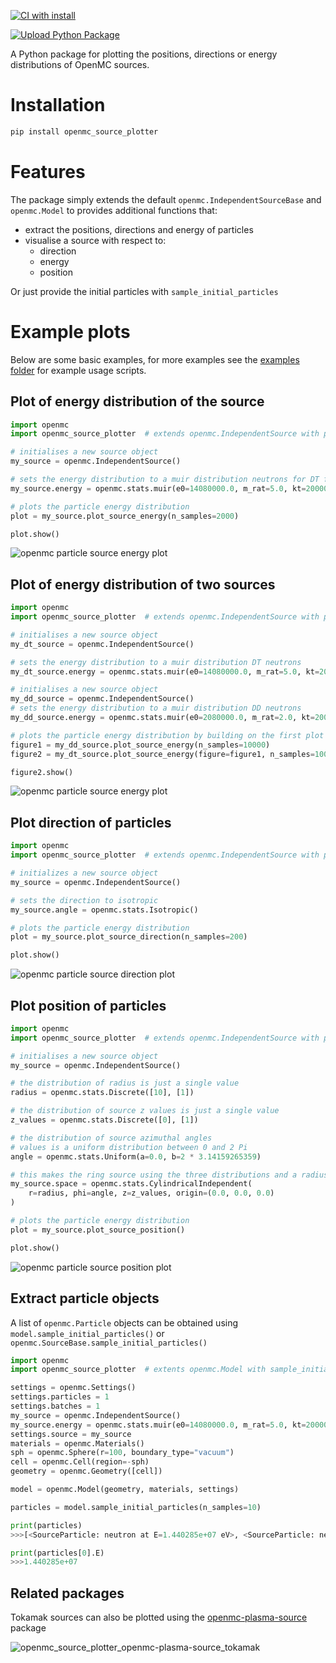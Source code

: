 [![CI with install](https://github.com/fusion-energy/openmc_source_plotter/actions/workflows/ci_with_install.yml/badge.svg?branch=main)](https://github.com/fusion-energy/openmc_source_plotter/actions/workflows/ci_with_install.yml)

[![Upload Python Package](https://github.com/fusion-energy/openmc_source_plotter/actions/workflows/python-publish.yml/badge.svg)](https://github.com/fusion-energy/openmc_source_plotter/actions/workflows/python-publish.yml)

A Python package for plotting the positions, directions or energy distributions of OpenMC sources.

# Installation

```bash
pip install openmc_source_plotter
```

# Features

The package simply extends the default ```openmc.IndependentSourceBase``` and ```openmc.Model``` to provides additional functions that:

- extract the positions, directions and energy of particles
- visualise a source with respect to:
  - direction
  - energy
  - position

Or just provide the initial particles with ```sample_initial_particles```

# Example plots

Below are some basic examples, for more examples see the [examples folder](https://github.com/fusion-energy/openmc_source_plotter/tree/main/examples) for example usage scripts.


## Plot of energy distribution of the source

```python
import openmc
import openmc_source_plotter  # extends openmc.IndependentSource with plotting functions

# initialises a new source object
my_source = openmc.IndependentSource()

# sets the energy distribution to a muir distribution neutrons for DT fusion neutrons
my_source.energy = openmc.stats.muir(e0=14080000.0, m_rat=5.0, kt=20000.0)

# plots the particle energy distribution
plot = my_source.plot_source_energy(n_samples=2000)

plot.show()
```

![openmc particle source energy plot](https://user-images.githubusercontent.com/8583900/143615694-a3578115-f8a2-4971-bf26-458177b4f113.png)

## Plot of energy distribution of two sources

```python
import openmc
import openmc_source_plotter  # extends openmc.IndependentSource with plotting functions

# initialises a new source object
my_dt_source = openmc.IndependentSource()

# sets the energy distribution to a muir distribution DT neutrons
my_dt_source.energy = openmc.stats.muir(e0=14080000.0, m_rat=5.0, kt=20000.0)

# initialises a new source object
my_dd_source = openmc.IndependentSource()
# sets the energy distribution to a muir distribution DD neutrons
my_dd_source.energy = openmc.stats.muir(e0=2080000.0, m_rat=2.0, kt=20000.0)

# plots the particle energy distribution by building on the first plot
figure1 = my_dd_source.plot_source_energy(n_samples=10000)
figure2 = my_dt_source.plot_source_energy(figure=figure1, n_samples=10000)

figure2.show()
```

![openmc particle source energy plot](https://user-images.githubusercontent.com/8583900/151376414-fb1555eb-61d1-4c82-bc4d-a05f62819c5d.png)

## Plot direction of particles

```python
import openmc
import openmc_source_plotter  # extends openmc.IndependentSource with plotting functions

# initializes a new source object
my_source = openmc.IndependentSource()

# sets the direction to isotropic
my_source.angle = openmc.stats.Isotropic()

# plots the particle energy distribution
plot = my_source.plot_source_direction(n_samples=200)

plot.show()
```

![openmc particle source direction plot](https://user-images.githubusercontent.com/8583900/143615706-3b3a8467-0233-42d6-a66c-d536c80a01d8.png)


<!-- ## Plot gamma spectrum of particles

```python
import openmc
import openmc_source_plotter  # adds plot_gamma_emission plot to materials


openmc.config["chain_file"] = "chain-endf.xml"

my_material = openmc.Material()
my_material.add_nuclide("Xe135", 1e-12)
my_material.add_nuclide("U235", 1)
my_material.add_nuclide("U238", 1)
my_material.add_nuclide("Co60", 1e-9)
my_material.volume = 1  # must be set so number of atoms can be found

# adds labels to the most active 3 gamma energies
plt = my_material.plot_gamma_emission(label_top=3)
plt.xscale("log")  # modify axis from default settings
plt.savefig("gamma_spec.png")
```

![openmc gamma spectrum](https://user-images.githubusercontent.com/8583900/228280129-b8160e18-9ca9-4b20-a4e1-d2948908daf6.png) -->

## Plot position of particles

```python
import openmc
import openmc_source_plotter  # extends openmc.IndependentSource with plotting functions

# initialises a new source object
my_source = openmc.IndependentSource()

# the distribution of radius is just a single value
radius = openmc.stats.Discrete([10], [1])

# the distribution of source z values is just a single value
z_values = openmc.stats.Discrete([0], [1])

# the distribution of source azimuthal angles
# values is a uniform distribution between 0 and 2 Pi
angle = openmc.stats.Uniform(a=0.0, b=2 * 3.14159265359)

# this makes the ring source using the three distributions and a radius
my_source.space = openmc.stats.CylindricalIndependent(
    r=radius, phi=angle, z=z_values, origin=(0.0, 0.0, 0.0)
)

# plots the particle energy distribution
plot = my_source.plot_source_position()

plot.show()
```


![openmc particle source position plot](https://user-images.githubusercontent.com/8583900/179424915-bee56a87-6214-46ef-8625-92b8f4cbd1b3.png)


## Extract particle objects

A list of ```openmc.Particle``` objects can be obtained using ```model.sample_initial_particles()``` or ```openmc.SourceBase.sample_initial_particles()```

```python
import openmc
import openmc_source_plotter  # extents openmc.Model with sample_initial_particles method

settings = openmc.Settings()
settings.particles = 1
settings.batches = 1
my_source = openmc.IndependentSource()
my_source.energy = openmc.stats.muir(e0=14080000.0, m_rat=5.0, kt=20000.0)
settings.source = my_source
materials = openmc.Materials()
sph = openmc.Sphere(r=100, boundary_type="vacuum")
cell = openmc.Cell(region=-sph)
geometry = openmc.Geometry([cell])

model = openmc.Model(geometry, materials, settings)

particles = model.sample_initial_particles(n_samples=10)

print(particles)
>>>[<SourceParticle: neutron at E=1.440285e+07 eV>, <SourceParticle: neutron at E=1.397691e+07 eV>, <SourceParticle: neutron at E=1.393681e+07 eV>, <SourceParticle: neutron at E=1.470896e+07 eV>, <SourceParticle: neutron at E=1.460563e+07 eV>, <SourceParticle: neutron at E=1.420684e+07 eV>, <SourceParticle: neutron at E=1.413932e+07 eV>, <SourceParticle: neutron at E=1.412428e+07 eV>, <SourceParticle: neutron at E=1.464779e+07 eV>, <SourceParticle: neutron at E=1.391648e+07 eV>]

print(particles[0].E)
>>>1.440285e+07
```

## Related packages

Tokamak sources can also be plotted using the [openmc-plasma-source](https://github.com/fusion-energy/openmc-plasma-source) package

![openmc_source_plotter_openmc-plasma-source_tokamak](https://user-images.githubusercontent.com/8583900/187487894-ba0bd025-46f2-4c7d-8b15-3d260aed47a0.png)
